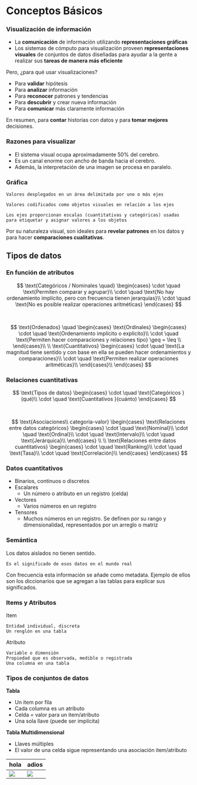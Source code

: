 # Conceptos Básicos

### Visualización de información

- La **comunicación** de información utilizando **representaciones gráficas**
- Los sistemas de cómputo para visualización proveen **representaciones visuales** de conjuntos de datos diseñadas para ayudar a la gente a realizar sus **tareas de manera más eficiente**

Pero, ¿para qué usar visualizaciones?

- Para **validar** hipótesis
- Para **analizar** información
- Para **reconocer** patrones y tendencias
- Para **descubrir** y crear nueva información
- Para **comunicar** más claramente información

En resumen, para **contar** historias con datos y para **tomar mejores** decisiones.

### Razones para visualizar

- El sistema visual ocupa aproximadamente 50% del cerebro. 
- Es un canal enorme con ancho de banda hacia el cerebro. 
- Además, la interpretación de una imagen se procesa en paralelo.

### Gráfica

~~~
Valores desplegados en un área delimitada por uno o más ejes

Valores codificados como objetos visuales en relación a los ejes

Los ejes proporcionan escalas (cuantitativas y categóricas) usadas para etiquetar y asignar valores a los objetos
~~~

Por su naturaleza visual, son ideales para **revelar patrones** en los datos y para hacer **comparaciones cualitativas**.

## Tipos de datos

### En función de atributos

$$
\text{Categóricos / Nominales \quad}
\begin{cases}
\cdot \quad \text{Permiten comparar y agrupar}\\
\cdot \quad \text{No hay ordenamiento implícito, pero con frecuencia tienen jerarquías}\\
\cdot \quad \text{No es posible realizar operaciones aritméticas}
\end{cases}
$$

<br>

$$
\text{Ordenados} \quad
\begin{cases}
   \text{Ordinales} 
   \begin{cases} 
      \cdot \quad \text{Ordenamiento implícito o explícito}\\
      \cdot \quad \text{Permiten hacer comparaciones y relaciones tipo} \geq = \leq \\
   \end{cases}\\
   \\
   \text{Cuantitativos}
   \begin{cases}
      \cdot \quad \text{La magnitud tiene sentido y con base en ella se pueden hacer ordenamientos y comparaciones}\\
      \cdot \quad \text{Permiten realizar operaciones aritméticas}\\
   \end{cases}\\
\end{cases}
$$

### Relaciones cuantitativas

$$
\text{Tipos de datos}
\begin{cases}
   \cdot \quad \text{Categóricos }(qué)\\
   \cdot \quad \text{Cuantitativos }(cuánto)
\end{cases}
$$

<br>

$$
\text{Asociaciones\\ categoría-valor}
\begin{cases}
   \text{Relaciones entre datos categóricos}
   \begin{cases}
      \cdot \quad \text{Nominal}\\
      \cdot \quad \text{Ordinal}\\
      \cdot \quad \text{Intervalo}\\
      \cdot \quad \text{Jerárquica}\\
   \end{cases}
   \\
   \\
   \text{Relaciones entre datos cuantitativos}
   \begin{cases}
      \cdot \quad \text{Ranking}\\
      \cdot \quad \text{Tasa}\\
      \cdot \quad \text{Correlación}\\
   \end{cases}
\end{cases}
$$

### Datos cuantitativos

- Binarios, continuos o discretos
- Escalares
   - Un número o atributo en un registro (celda)
- Vectores
   - Varios números en un registro
- Tensores
   - Muchos números en un registro. Se definen por su rango y dimensionalidad, representados por un arreglo o matriz

### Semántica
Los datos aislados no tienen sentido.

~~~
Es el significado de esos datos en el mundo real
~~~

Con frecuencia esta información se añade como metadata. Ejemplo de ellos son los diccionarios que se agregan a las tablas para explicar sus significados.

### Items y Atributos

Item
~~~
Entidad individual, discreta
Un renglón en una tabla
~~~

Atributo
~~~
Variable o dimensión
Propiedad que es observada, medible o registrada
Una columna en una tabla
~~~

### Tipos de conjuntos de datos

**Tabla**
- Un item por fila
- Cada columna es un atributo
- Celda $=$ valor para un item/atributo
- Una sola llave (puede ser implícita)

**Tabla Multidimensional**
- Llaves múltiples
- El valor de una celda sigue representando una asociación item/atributo

| hola | adios
| --- | --- |
| <img src="./Screenshot 2023-02-18 at 18.19.41.png"> | <img src="./Screenshot 2023-02-18 at 18.19.41.png"> |